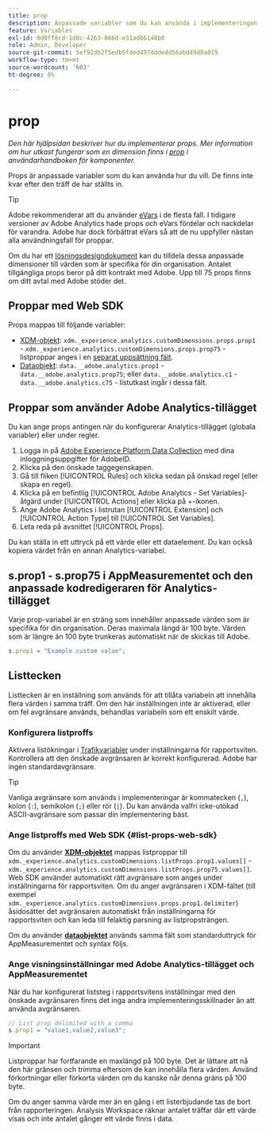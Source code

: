 ```yaml
---
title: prop
description: Anpassade variabler som du kan använda i implementeringen.
feature: Variables
exl-id: 0d0ff8cd-1d8c-4263-866d-e51ad66148b0
role: Admin, Developer
source-git-commit: 5ef92db2f5edb5fded497dddedd56abd49d8a019
workflow-type: tm+mt
source-wordcount: '603'
ht-degree: 0%

---
```


# prop

*Den här hjälpsidan beskriver hur du implementerar props. Mer information om hur utkast fungerar som en dimension finns i [prop](/help/components/dimensions/prop.md) i användarhandboken för komponenter.*

Props är anpassade variabler som du kan använda hur du vill. De finns inte kvar efter den träff de har ställts in.

>[!TIP]
>
>Adobe rekommenderar att du använder [eVars](evar.md) i de flesta fall. I tidigare versioner av Adobe Analytics hade props och eVars fördelar och nackdelar för varandra. Adobe har dock förbättrat eVars så att de nu uppfyller nästan alla användningsfall för proppar.

Om du har ett [lösningsdesigndokument](/help/implement/prepare/solution-design.md) kan du tilldela dessa anpassade dimensioner till värden som är specifika för din organisation. Antalet tillgängliga props beror på ditt kontrakt med Adobe. Upp till 75 props finns om ditt avtal med Adobe stöder det.

## Proppar med Web SDK

Props mappas till följande variabler:

* [XDM-objekt](/help/implement/aep-edge/xdm-var-mapping.md): `xdm._experience.analytics.customDimensions.props.prop1` - `xdm._experience.analytics.customDimensions.props.prop75` - listproppar anges i en [separat uppsättning fält](#list-props-web-sdk).
* [Dataobjekt](/help/implement/aep-edge/data-var-mapping.md): `data.__adobe.analytics.prop1` - `data.__adobe.analytics.prop75`; eller `data.__adobe.analytics.c1` - `data.__adobe.analytics.c75` - listutkast ingår i dessa fält.

## Proppar som använder Adobe Analytics-tillägget

Du kan ange props antingen när du konfigurerar Analytics-tillägget (globala variabler) eller under regler.

1. Logga in på [Adobe Experience Platform Data Collection](https://experience.adobe.com/data-collection) med dina inloggningsuppgifter för AdobeID.
2. Klicka på den önskade taggegenskapen.
3. Gå till fliken [!UICONTROL Rules] och klicka sedan på önskad regel (eller skapa en regel).
4. Klicka på en befintlig [!UICONTROL Adobe Analytics - Set Variables]-åtgärd under [!UICONTROL Actions] eller klicka på +-ikonen.
5. Ange Adobe Analytics i listrutan [!UICONTROL Extension] och [!UICONTROL Action Type] till [!UICONTROL Set Variables].
6. Leta reda på avsnittet [!UICONTROL Props].

Du kan ställa in ett uttryck på ett värde eller ett dataelement. Du kan också kopiera värdet från en annan Analytics-variabel.

## s.prop1 - s.prop75 i AppMeasurementet och den anpassade kodredigeraren för Analytics-tillägget

Varje prop-variabel är en sträng som innehåller anpassade värden som är specifika för din organisation. Deras maximala längd är 100 byte. Värden som är längre än 100 byte trunkeras automatiskt när de skickas till Adobe.

```js
s.prop1 = "Example custom value";
```

## Listtecken

Listtecken är en inställning som används för att tillåta variabeln att innehålla flera värden i samma träff. Om den här inställningen inte är aktiverad, eller om fel avgränsare används, behandlas variabeln som ett enskilt värde.

### Konfigurera listproffs

Aktivera listökningar i [Trafikvariabler](/help/admin/admin/c-manage-report-suites/c-edit-report-suites/c-traffic-variables/traffic-var.md) under inställningarna för rapportsviten. Kontrollera att den önskade avgränsaren är korrekt konfigurerad. Adobe har ingen standardavgränsare.

>[!TIP]
>
>Vanliga avgränsare som används i implementeringar är kommatecken (`,`), kolon (`:`), semikolon (`;`) eller rör (`|`). Du kan använda valfri icke-utökad ASCII-avgränsare som passar din implementering bäst.

### Ange listproffs med Web SDK {#list-props-web-sdk}

Om du använder [**XDM-objektet**](/help/implement/aep-edge/xdm-var-mapping.md) mappas listproppar till `xdm._experience.analytics.customDimensions.listProps.prop1.values[]` - `xdm._experience.analytics.customDimensions.listProps.prop75.values[]`. Web SDK använder automatiskt rätt avgränsare som anges under inställningarna för rapportsviten. Om du anger avgränsaren i XDM-fältet (till exempel `xdm._experience.analytics.customDimensions.props.prop1.delimiter`) åsidosätter det avgränsaren automatiskt från inställningarna för rapportsviten och kan leda till felaktig parsning av listpropsträngen.

Om du använder [**dataobjektet**](/help/implement/aep-edge/data-var-mapping.md) används samma fält som standarduttryck för AppMeasurementet och  syntax följs.

### Ange visningsinställningar med Adobe Analytics-tillägget och AppMeasurementet

När du har konfigurerat liststeg i rapportsvitens inställningar med den önskade avgränsaren finns det inga andra implementeringsskillnader än att använda avgränsaren.

```js
// List prop delimited with a comma
s.prop1 = "value1,value2,value3";
```

>[!IMPORTANT]
>
>Listproppar har fortfarande en maxlängd på 100 byte. Det är lättare att nå den här gränsen och trimma eftersom de kan innehålla flera värden. Använd förkortningar eller förkorta värden om du kanske når denna gräns på 100 byte.

Om du anger samma värde mer än en gång i ett listerbjudande tas de bort från rapporteringen. Analysis Workspace räknar antalet träffar där ett värde visas och inte antalet gånger ett värde finns i data.

